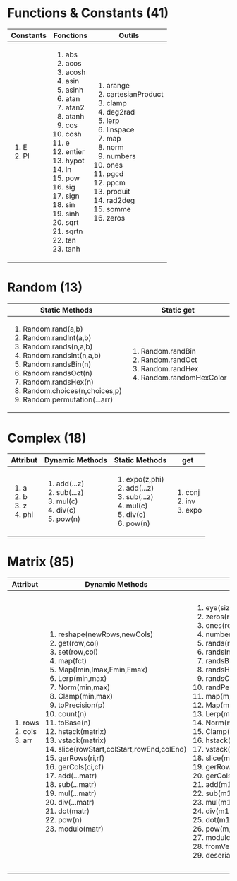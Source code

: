 [//]: # (['abs','acos','acosh','asin','asinh','atan','atan2','atanh','cos','cosh','e','entier','hypot','ln','pow','sig','sign','sin','sinh','sqrt','sqrtn','tan','tanh'])
[//]: # (['arange', 'cartesianProduct', 'clamp', 'deg2rad', 'lerp', 'linspace', 'map', 'norm', 'numbers', 'ones', 'pgcd', 'ppcm', 'produit', 'rad2deg', 'somme', 'zeros'])
# Functions & Constants (41)
<table>
    <thead>
        <tr>
            <th>Constants</th>
            <th>Fonctions</th>
            <th>Outils</th>
        </tr>
    </thead>
    <tr>
        <td>
            <ol>
                <li><span>E</span></li>
                <li><span>PI</span></li>
            </ol>
        </td>
        <td>
            <ol>
                <li><span>abs</span></li>
                <li><span>acos</span></li>
                <li><span>acosh</span></li>
                <li><span>asin</span></li>
                <li><span>asinh</span></li>
                <li><span>atan</span></li>
                <li><span>atan2</span></li>
                <li><span>atanh</span></li>
                <li><span>cos</span></li>
                <li><span>cosh</span></li>
                <li><span>e</span></li>
                <li><span>entier</span></li>
                <li><span>hypot</span></li>
                <li><span>ln</span></li>
                <li><span>pow</span></li>
                <li><span>sig</span></li>
                <li><span>sign</span></li>
                <li><span>sin</span></li>
                <li><span>sinh</span></li>
                <li><span>sqrt</span></li>
                <li><span>sqrtn</span></li>
                <li><span>tan</span></li>
                <li><span>tanh</span></li>
            </ol>
        </td>
        <td>
            <ol>
                <li><span>arange</span></li>
                <li><span>cartesianProduct</span></li>
                <li><span>clamp</span></li>
                <li><span>deg2rad</span></li>
                <li><span>lerp</span></li>
                <li><span>linspace</span></li>
                <li><span>map</span></li>
                <li><span>norm</span></li>
                <li><span>numbers</span></li>
                <li><span>ones</span></li>
                <li><span>pgcd</span></li>
                <li><span>ppcm</span></li>
                <li><span>produit</span></li>
                <li><span>rad2deg</span></li>
                <li><span>somme</span></li>
                <li><span>zeros</span></li>
            </ol>
        </td>
    </tr>
</table>

# Random (13)
 <table>
    <thead>
        <tr>
            <th>Static Methods</th>
            <th>Static get</th>
        </tr>
        </thead>
        <tr>
            <td><ol><li>Random.rand(a,b)</li><li>Random.randInt(a,b)</li><li>Random.rands(n,a,b)</li><li>Random.randsInt(n,a,b)</li><li>Random.randsBin(n)</li><li>Random.randsOct(n)</li><li>Random.randsHex(n)</li><li>Random.choices(n,choices,p)</li><li>Random.permutation(...arr)</li></ol></td>
            <td><ol><li>Random.randBin</li><li>Random.randOct</li><li>Random.randHex</li><li>Random.randomHexColor</li></ol></td>
        <tr> 
</table>

# Complex (18)
 <table>
    <thead>
        <tr>
            <th>Attribut</th>
            <th>Dynamic Methods</th>
            <th>Static Methods</th>
            <th>get</th>
        </tr>
        </thead>
        <tr>
            <td><ol><li>a</li><li>b</li><li>z</li><li>phi</li></ol></td>
            <td><ol><li>add(...z)</li><li>sub(...z)</li><li>mul(c)</li><li>div(c)</li><li>pow(n)</li></ol></td>
            <td><ol><li>expo(z,phi)</li><li>add(...z)</li><li>sub(...z)</li><li>mul(c)</li><li>div(c)</li><li>pow(n)</li></ol></td>
            <td><ol><li>conj</li><li>inv</li><li>expo</li></ol></td>
        <tr>
</table>

# Matrix (85)
 <table>
    <thead>
        <tr>
            <th>Attribut</th>
            <th>Dynamic Methods</th>
            <th>Static Methods</th>
            <th>get</th>
        </tr>
        </thead>
<tr>
    <td>
        <ol>
            <li>rows</li>
            <li>cols</li>
            <li>arr</li>
        </ol>
    </td>
    <td>
        <ol>
            <li>reshape(newRows,newCols)</li>
            <li>get(row,col)</li>
            <li>set(row,col)</li>
            <li>map(fct)</li>
            <li>Map(Imin,Imax,Fmin,Fmax)</li>
            <li>Lerp(min,max)</li>
            <li>Norm(min,max)</li>
            <li>Clamp(min,max)</li>
            <li>toPrecision(p)</li>
            <li>count(n)</li>
            <li>toBase(n)</li>
            <li>hstack(matrix)</li>
            <li>vstack(matrix)</li>
            <li>slice(rowStart,colStart,rowEnd,colEnd)</li>
            <li>gerRows(ri,rf)</li>
            <li>gerCols(ci,cf)</li>
            <li>add(...matr)</li>
            <li>sub(...matr)</li>
            <li>mul(...matr)</li>
            <li>div(...matr)</li>
            <li>dot(matr)</li>
            <li>pow(n)</li>
            <li>modulo(matr)</li>
        </ol>
    </td>
    <td>
        <ol>
            <li>eye(size)</li>
            <li>zeros(rows,cols)</li>
            <li>ones(rows,cols)</li>
            <li>numbers(rows,cols,number)</li>
            <li>rands(rows,cols,a,b)</li>
            <li>randsInt(rows,cols,a,b)</li>
            <li>randsBin(rows,cols)</li>
            <li>randsHex(rows,cols)</li>
            <li>randsChoices(rows,cols,choices,p)</li>
            <li>randPermutation(rows,cols,arr)</li>
            <li>map(m,fct)</li>
            <li>Map(m,Imin,Imax,Fmin,Fmax)</li>
            <li>Lerp(m,min,max)</li>
            <li>Norm(m,min,max)</li>
            <li>Clamp(m,min,max)</li>
            <li>hstack(m1,m2)</li>
            <li>vstack(m1,m2)</li>
            <li>slice(m1,rowStart,colStart,rowEnd,colEnd)</li>
            <li>gerRows(ri,rf)</li>
            <li>gerCols(ci,cf)</li>
            <li>add(m1,...m2)</li>
            <li>sub(m1,...m2)</li>
            <li>mul(m1,...m2)</li>
            <li>div(m1,...m2)</li>
            <li>dot(m1,m2)</li>
            <li>pow(m,n)</li>
            <li>modulo(m1,m2)</li> 
            <li>fromVector(v)</li>
            <li>deserialize(data)</li>          
        </ol>
    </td>
    <td>
        <ol>
            <li>clone</li>
            <li>size</li>
            <li>shape</li>
            <li>reel</li>
            <li>imag</li>
            <li>isSquare</li>
            <li>isSym</li>
            <li>isAntiSym</li>
            <li>isDiag</li>
            <li>isOrtho</li>
            <li>isIdemp</li>
            <li>T</li>
            <li>det</li>
            <li>inv</li>
            <li>toBin</li>
            <li>toOct</li>
            <li>toHex</li>
            <li>isOdd</li>
            <li>max2min</li>
            <li>min2max</li>
            <li>somme</li>
            <li>min</li>
            <li>max</li>
            <li>minRows</li>
            <li>minCols</li>
            <li>maxRows</li>
            <li>maxCols</li>
            <li>toArray</li>
            <li>serialize</li>
            <li>table</li>
        </ol>
    </td>
</tr>

</table>
